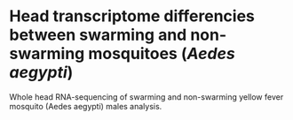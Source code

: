 # Head transcriptome differencies between swarming and non-swarming mosquitoes (<i>Aedes aegypti</i>)
Whole head RNA-sequencing of swarming and non-swarming yellow fever mosquito (Aedes aegypti) males analysis.  
